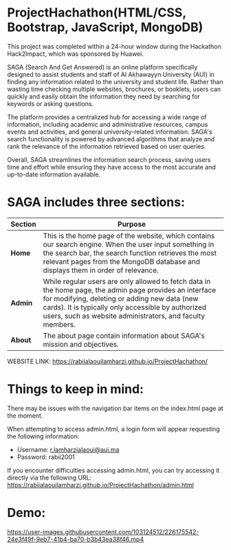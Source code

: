 # ProjectHachathon(HTML/CSS, Bootstrap, JavaScript, MongoDB)

This project was completed within a 24-hour window during the Hackathon Hack2Impact, which was sponsored by Huawei.

SAGA (Search And Get Answered) is an online platform specifically designed to assist students and staff of Al Akhawayyn University (AUI) in finding any information related to the university and student life. Rather than wasting time checking multiple websites, brochures, or booklets, users can quickly and easily obtain the information they need by searching for keywords or asking questions.

The platform provides a centralized hub for accessing a wide range of information, including academic and administrative resources, campus events and activities, and general university-related information. SAGA's search functionality is powered by advanced algorithms that analyze and rank the relevance of the information retrieved based on user queries.

Overall, SAGA streamlines the information search process, saving users time and effort while ensuring they have access to the most accurate and up-to-date information available.

# SAGA includes three sections:
| Section | Purpose |
|---------------------|----------|
| **Home** | This is the home page of the website, which contains our search engine. When the user input something in the search bar, the search function retrieves the most relevant pages from the MongoDB database and displays them in order of relevance. |
| **Admin** | While regular users are only allowed to fetch data in the home page, the admin page provides an interface for modifying, deleting or adding new data (new cards). It is typically only accessible by authorized users, such as website administrators, and faculty members. |
| **About** | The about page contain information about SAGA's mission and objectives. |

WEBSITE LINK: https://rabiialaouilamharzi.github.io/ProjectHachathon/

# Things to keep in mind:

There may be issues with the navigation bar items on the index.html page at the moment.

When attempting to access admin.html, a login form will appear requesting the following information:

- Username: r.lamharzialaoui@aui.ma
- Password: rabii2001

If you encounter difficulties accessing admin.html, you can try accessing it directly via the following URL: https://rabiialaouilamharzi.github.io/ProjectHachathon/admin.html

# Demo:

https://user-images.githubusercontent.com/103124512/226175542-24e3f49f-9eb7-41b4-ba70-b3b43ea38f46.mp4

